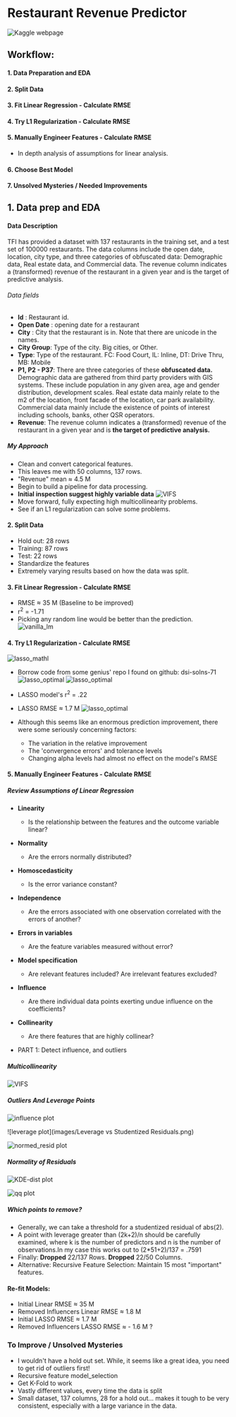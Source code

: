 # Restaurant Revenue Predictor

![Kaggle webpage](images/kaggle_front_page.png)




## Workflow:
#### 1. Data Preparation and EDA

#### 2. Split Data

#### 3. Fit Linear Regression - Calculate RMSE


#### 4. Try L1 Regularization - Calculate RMSE

#### 5. Manually Engineer Features - Calculate RMSE
  - In depth analysis of assumptions for linear analysis.

#### 6. Choose Best Model

#### 7. Unsolved Mysteries / Needed Improvements



## 1. Data prep and EDA

#### Data Description
TFI has provided a dataset with 137 restaurants in the training set, and a test set of 100000 restaurants. The data columns include the open date, location, city type, and three categories of obfuscated data: Demographic data, Real estate data, and Commercial data. The revenue column indicates a (transformed) revenue of the restaurant in a given year and is the target of predictive analysis.

###### Data fields

- **Id** : Restaurant id.
- **Open Date** : opening date for a restaurant
- **City** : City that the restaurant is in. Note that there are unicode in the names.
- **City Group**: Type of the city. Big cities, or Other.
- **Type**: Type of the restaurant. FC: Food Court, IL: Inline, DT: Drive Thru, MB: Mobile
- **P1, P2 - P37**: There are three categories of these **obfuscated data.** Demographic data are gathered from third party providers with GIS systems. These include population in any given area, age and gender distribution, development scales. Real estate data mainly relate to the m2 of the location, front facade of the location, car park availability. Commercial data mainly include the existence of points of interest including schools, banks, other QSR operators.
- **Revenue**: The revenue column indicates a (transformed) revenue of the restaurant in a given year and is **the target of predictive analysis.**

##### My Approach
  - Clean and convert categorical features.
  - This leaves me with 50 columns, 137 rows.
  - "Revenue" mean ≈ 4.5 M
  - Begin to build a pipeline for data processing.
  - **Initial inspection suggest highly variable data**
![VIFS](images/vifs.png)
  - Move forward, fully expecting high multicollinearity problems.
  - See if an L1 regularization can solve some problems.

#### 2. Split Data
- Hold out: 28 rows
- Training: 87 rows
- Test: 22 rows
- Standardize the features
- Extremely varying results based on how the data was split.

#### 3. Fit Linear Regression - Calculate RMSE
- RMSE ≈ 35 M (Baseline to be improved)
- r<sup>2</sup> = -1.71
- Picking any random line would be better than the prediction.
![vanilla_lm](images/predicted_xaxis__vs_actual_yaxis_vanilla_lm.png)

#### 4. Try L1 Regularization - Calculate RMSE
![lasso_mathl](images/lasso_math.png)

- Borrow code from some genius' repo I found on github: dsi-solns-71
![lasso_optimal](images/lasso_optimal_alpha.png)
![lasso_optimal](images/LASSO_stdized_coeff_paths_initial.png)

- LASSO model's r<sup>2</sup> = .22
- LASSO RMSE ≈ 1.7 M
![lasso_optimal](images/lasso_optimal_alpha.png)

- Although this seems like an enormous prediction improvement, there were some seriously concerning factors:
  - The variation in the relative improvement
  - The 'convergence errors' and tolerance levels
  - Changing alpha levels had almost no effect on the model's RMSE

#### 5. Manually Engineer Features - Calculate RMSE
##### Review Assumptions of Linear Regression
- **Linearity**
  - Is the relationship between the features and the outcome variable linear? 
- **Normality**
  - Are the errors normally distributed?
- **Homoscedasticity**
  - Is the error variance constant?
- **Independence**
  - Are the errors associated with one observation correlated with the errors of another?
- **Errors in variables**
  - Are the feature variables measured without error?
- **Model specification**
  - Are relevant features included? Are irrelevant features excluded?
- **Influence**
  - Are there individual data points exerting undue influence on the coefficients?
- **Collinearity**
  - Are there features that are highly collinear?

- PART 1: Detect influence, and outliers

##### Multicollinearity

![VIFS](images/vifs.png)

##### Outliers And Leverage Points
![influence plot](images/influence_plot.png)

![leverage plot](images/Leverage vs Studentized Residuals.png)

![normed_resid plot](images/Leverage_vs_normalized_residuals_squared.png)



##### Normality of Residuals
![KDE-dist plot](images/KDE_vs_distplot.png)

![qq plot](images/qqplot.png)

##### Which points to remove?
- Generally, we can take a threshold for a studentized residual of abs(2).
- A point with leverage greater than (2k+2)/n should be carefully examined, where k is the number of predictors and n is the number of observations.In my case this works out to (2*51+2)/137 = .7591
- Finally: **Dropped** 22/137 Rows. **Dropped** 22/50 Columns.
- Alternative: Recursive Feature Selection: Maintain 15 most "important" features.  

#### Re-fit Models:
- Initial Linear RMSE ≈ 35 M
- Removed Influencers Linear RMSE ≈ 1.8 M
- Initial LASSO RMSE ≈ 1.7 M
- Removed Influencers LASSO RMSE ≈ - 1.6 M ?

### To Improve / Unsolved Mysteries
-  I wouldn't have a hold out set. While, it seems like a great idea, you need to get rid of outliers first!
- Recursive feature model_selection
- Get K-Fold to work
- Vastly different values, every time the data is split
- Small dataset, 137 columns, 28 for a hold out... makes it tough to be very consistent, especially with a large variance in the data.
